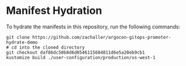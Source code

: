# Manifest Hydration

To hydrate the manifests in this repository, run the following commands:

```shell
git clone https://github.com/zachaller/argocon-gitops-promoter-hydrate-demo
# cd into the cloned directory
git checkout daf86dc50b8d6d0546115684811d6e5a20eb9cb1
kustomize build ./user-configuration/production/us-west-1
```
